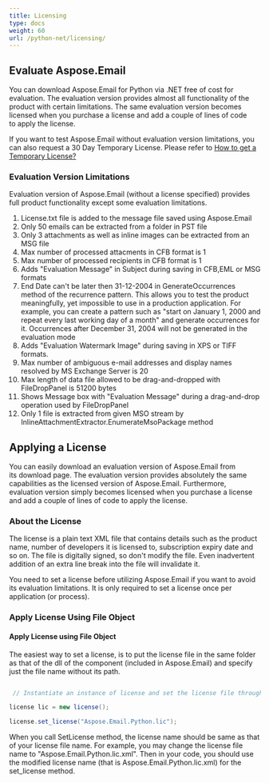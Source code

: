 ```yaml
---
title: Licensing
type: docs
weight: 60
url: /python-net/licensing/
---
```



## **Evaluate Aspose.Email**
You can download Aspose.Email for Python via .NET free of cost for evaluation. The evaluation version provides almost all functionality of the product with certain limitations. The same evaluation version becomes licensed when you purchase a license and add a couple of lines of code to apply the license.

If you want to test Aspose.Email without evaluation version limitations, you can also request a 30 Day Temporary License. Please refer to [How to get a Temporary License?](https://purchase.aspose.com/temporary-license)
### **Evaluation Version Limitations**
Evaluation version of Aspose.Email (without a license specified) provides full product functionality except some evaluation limitations.

1. License.txt file is added to the message file saved using Aspose.Email
1. Only 50 emails can be extracted from a folder in PST file
1. Only 3 attachments as well as inline images can be extracted from an MSG file
1. Max number of processed attacments in CFB format is 1
1. Max number of processed recipients in CFB format is 1
1. Adds "Evaluation Message" in Subject during saving in CFB,EML or MSG formats
1. End Date can't be later then 31-12-2004 in GenerateOccurrences method of the recurrence pattern. This allows you to test the product meaningfully, yet impossible to use in a production application. For example, you can create a pattern such as "start on January 1, 2000 and repeat every last working day of a month" and generate occurrences for it. Occurrences after December 31, 2004 will not be generated in the evaluation mode
1. Adds "Evaluation Watermark Image" during saving in XPS or TIFF formats.
1. Max number of ambiguous e-mail addresses and display names resolved by MS Exchange Server is 20
1. Max length of data file allowed to be drag-and-dropped with FileDropPanel is 51200 bytes
1. Shows Message box with "Evaluation Message" during a drag-and-drop operation used by FileDropPanel
1. Only 1 file is extracted from given MSO stream by InlineAttachmentExtractor.EnumerateMsoPackage method
## **Applying a License**
You can easily download an evaluation version of Aspose.Email from its download page. The evaluation version provides absolutely the same capabilities as the licensed version of Aspose.Email. Furthermore, evaluation version simply becomes licensed when you purchase a license and add a couple of lines of code to apply the license.
### **About the License**
The license is a plain text XML file that contains details such as the product name, number of developers it is licensed to, subscription expiry date and so on. The file is digitally signed, so don't modify the file. Even inadvertent addition of an extra line break into the file will invalidate it.

You need to set a license before utilizing Aspose.Email if you want to avoid its evaluation limitations. It is only required to set a license once per application (or process).
### **Apply License Using File Object**
#### **Apply License using File Object**
The easiest way to set a license, is to put the license file in the same folder as that of the dll of the component (included in Aspose.Email) and specify just the file name without its path.

``` java

 // Instantiate an instance of license and set the license file through its path

license lic = new license();

license.set_license("Aspose.Email.Python.lic");

```

When you call SetLicense method, the license name should be same as that of your license file name. For example, you may change the license file name to "Aspose.Email.Python.lic.xml". Then in your code, you should use the modified license name (that is Aspose.Email.Python.lic.xml) for the set_license method.
